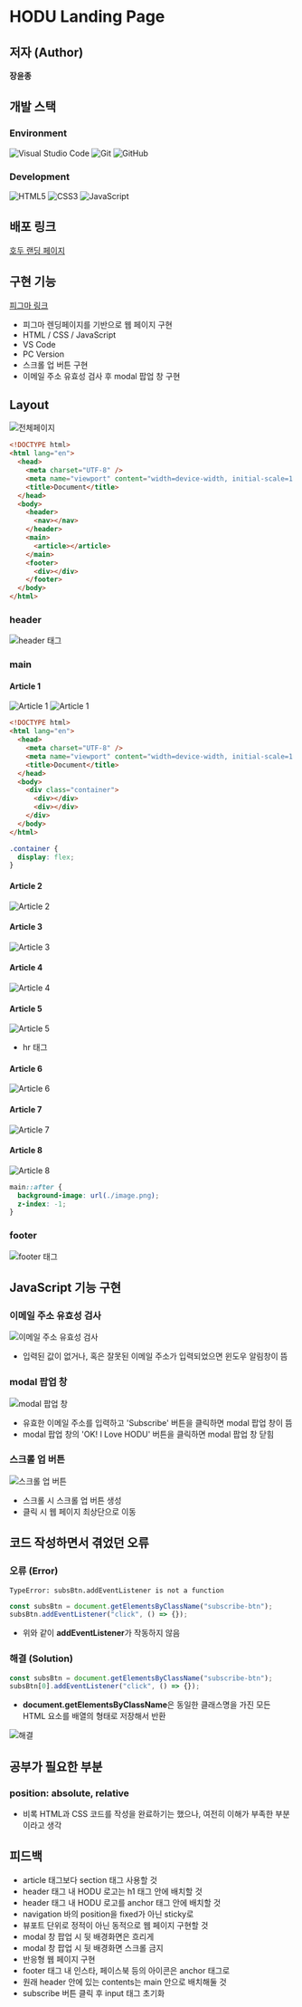 # HODU Landing Page

## 저자 (Author)

**장윤종**

## 개발 스택

### Environment

![Visual Studio Code](https://img.shields.io/badge/Visual%20Studio%20Code-0078d7.svg?style=for-the-badge&logo=visual-studio-code&logoColor=white)
![Git](https://img.shields.io/badge/git-%23F05033.svg?style=for-the-badge&logo=git&logoColor=white)
![GitHub](https://img.shields.io/badge/github-%23121011.svg?style=for-the-badge&logo=github&logoColor=white)

### Development

![HTML5](https://img.shields.io/badge/html5-%23E34F26.svg?style=for-the-badge&logo=html5&logoColor=white)
![CSS3](https://img.shields.io/badge/css3-%231572B6.svg?style=for-the-badge&logo=css3&logoColor=white)
![JavaScript](https://img.shields.io/badge/javascript-%23323330.svg?style=for-the-badge&logo=javascript&logoColor=%23F7DF1E)

## 배포 링크

[호두 랜딩 페이지](https://yoonjong-j.github.io/hodu-landing-page/)

## 구현 기능

[피그마 링크](<https://www.figma.com/design/s9RCnA6dSi3QHHeMDFHKE6/EST-%EC%98%A4%EB%A5%B4%EB%AF%B8(BE)_HTML%2FCSS%2FJS?node-id=104924-12&t=DkHqKMa1PBxYw4n3-0>)

- 피그마 렌딩페이지를 기반으로 웹 페이지 구현
- HTML / CSS / JavaScript
- VS Code
- PC Version
- 스크롤 업 버튼 구현
- 이메일 주소 유효성 검사 후 modal 팝업 창 구현

## Layout

![전체페이지](./Screenshots/whole_page.JPG)

```HTML
<!DOCTYPE html>
<html lang="en">
  <head>
    <meta charset="UTF-8" />
    <meta name="viewport" content="width=device-width, initial-scale=1.0" />
    <title>Document</title>
  </head>
  <body>
    <header>
      <nav></nav>
    </header>
    <main>
      <article></article>
    </main>
    <footer>
      <div></div>
    </footer>
  </body>
</html>
```

### header

![header 태그](./Screenshots/header.JPG)

### main

#### Article 1

![Article 1](./Screenshots/main_1.JPG)
![Article 1](./Screenshots/main_1_.jpg)

```HTML
<!DOCTYPE html>
<html lang="en">
  <head>
    <meta charset="UTF-8" />
    <meta name="viewport" content="width=device-width, initial-scale=1.0" />
    <title>Document</title>
  </head>
  <body>
    <div class="container">
      <div></div>
      <div></div>
    </div>
  </body>
</html>
```

```CSS
.container {
  display: flex;
}
```

#### Article 2

![Article 2](./Screenshots/main_2.JPG)

#### Article 3

![Article 3](./Screenshots/main_3.JPG)

#### Article 4

![Article 4](./Screenshots/main_4.JPG)

#### Article 5

![Article 5](./Screenshots/main_5.JPG)

- hr 태그

#### Article 6

![Article 6](./Screenshots/main_6.JPG)

#### Article 7

![Article 7](./Screenshots/main_7.JPG)

#### Article 8

![Article 8](./Screenshots/main_8.JPG)

```CSS
main::after {
  background-image: url(./image.png);
  z-index: -1;
}
```

### footer

![footer 태그](./Screenshots/footer.JPG)

## JavaScript 기능 구현

### 이메일 주소 유효성 검사

![이메일 주소 유효성 검사](./Screenshots/js_1.JPG)

- 입력된 값이 없거나, 혹은 잘못된 이메일 주소가 입력되었으면 윈도우 알림창이 뜸

### modal 팝업 창

![modal 팝업 창](./Screenshots/js_2.JPG)

- 유효한 이메일 주소를 입력하고 'Subscribe' 버튼을 클릭하면 modal 팝업 창이 뜸
- modal 팝업 창의 'OK! I Love HODU' 버튼을 클릭하면 modal 팝업 창 닫힘

### 스크롤 업 버튼

![스크롤 업 버튼](./Screenshots/scroll_up_btn.JPG)

- 스크롤 시 스크롤 업 버튼 생성
- 클릭 시 웹 페이지 최상단으로 이동

## 코드 작성하면서 겪었던 오류

### 오류 (Error)

```
TypeError: subsBtn.addEventListener is not a function
```

```JavaScript
const subsBtn = document.getElementsByClassName("subscribe-btn");
subsBtn.addEventListener("click", () => {});
```

- 위와 같이 **addEventListener**가 작동하지 않음

### 해결 (Solution)

```JavaScript
const subsBtn = document.getElementsByClassName("subscribe-btn");
subsBtn[0].addEventListener("click", () => {});
```

- **document.getElementsByClassName**은 동일한 클래스명을 가진 모든 HTML 요소를 배열의 형태로 저장해서 반환

![해결](./Screenshots/js_2_.png)

## 공부가 필요한 부분

### position: absolute, relative

- 비록 HTML과 CSS 코드를 작성을 완료하기는 했으나, 여전히 이해가 부족한 부분이라고 생각

## 피드백

- article 태그보다 section 태그 사용할 것
- header 태그 내 HODU 로고는 h1 태그 안에 배치할 것
- header 태그 내 HODU 로고를 anchor 태그 안에 배치할 것
- navigation 바의 position을 fixed가 아닌 sticky로
- 뷰포트 단위로 정적이 아닌 동적으로 웹 페이지 구현할 것
- modal 창 팝업 시 뒷 배경화면은 흐리게
- modal 창 팝업 시 뒷 배경화면 스크롤 금지
- 반응형 웹 페이지 구현
- footer 태그 내 인스타, 페이스북 등의 아이콘은 anchor 태그로
- 원래 header 안에 있는 contents는 main 안으로 배치해둘 것
- subscribe 버튼 클릭 후 input 태그 초기화
